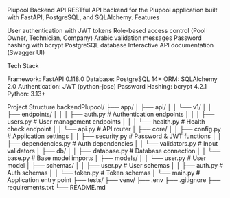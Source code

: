 
Plupool Backend API
RESTful API backend for the Plupool application built with FastAPI, PostgreSQL, and SQLAlchemy.
Features

User authentication with JWT tokens
Role-based access control (Pool Owner, Technician, Company)
Arabic validation messages
Password hashing with bcrypt
PostgreSQL database
Interactive API documentation (Swagger UI)

Tech Stack

Framework: FastAPI 0.118.0
Database: PostgreSQL 14+
ORM: SQLAlchemy 2.0
Authentication: JWT (python-jose)
Password Hashing: bcrypt 4.2.1
Python: 3.13+

Project Structure
backendPlupool/
├── app/
│   ├── api/
│   │   └── v1/
│   │       ├── endpoints/
│   │       │   ├── auth.py          # Authentication endpoints
│   │       │   ├── users.py         # User management endpoints
│   │       │   └── health.py        # Health check endpoint
│   │       └── api.py               # API router
│   ├── core/
│   │   ├── config.py                # Application settings
│   │   ├── security.py              # Password & JWT functions
│   │   ├── dependencies.py          # Auth dependencies
│   │   └── validators.py            # Input validators
│   ├── db/
│   │   ├── database.py              # Database connection
│   │   └── base.py                  # Base model imports
│   ├── models/
│   │   └── user.py                  # User model
│   ├── schemas/
│   │   ├── user.py                  # User schemas
│   │   ├── auth.py                  # Auth schemas
│   │   └── token.py                 # Token schemas
│   └── main.py                      # Application entry point
├── tests/
├── venv/
├── .env
├── .gitignore
├── requirements.txt
└── README.md
